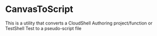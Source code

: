# CanvasToScript
This is a utility that converts a CloudShell Authoring project/function or TestShell Test to a pseudo-script file
